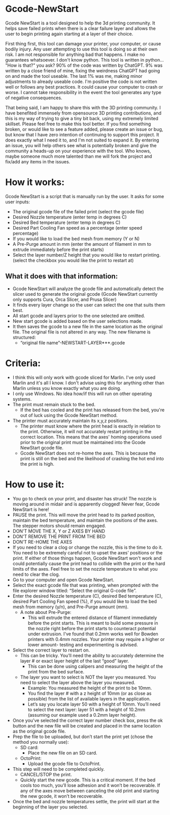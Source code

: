 # Gcode-NewStart
Gcode NewStart is a tool designed to help the 3d printing community. It helps save failed prints when there is a clear failure layer and allows the user to begin printing again starting at a layer of their choice.

First thing first, this tool can damage your printer, your computer, or cause bodily injury. Any user attempting to use this tool is doing so at their own risk. I am not responsible for anything bad that happens. I make no guarantees whatsoever. 
I don't know python. This tool is written in python... "How is that?" you ask? 90% of the code was written by ChatGPT. 9% was written by a close friend of mine, fixing the weirdness ChatGPT had going on and made the tool useable. The last 1% was me, making minor adjustments to already useable code. I'm positive the code is not written well or follows any best practices. It could cause your computer to crash or worse. I cannot take responsibility in the event the tool generates any type of negative consequences. 

That being said, I am happy to share this with the 3D printing community. I have benefited immensely from opensource 3D printing contributions, and this is my way of trying to give a tiny bit back, using my extremely limited skillset. Please feel free to make this tool better. If you find something broken, or would like to see a feature added, please create an issue or bug, but know that I have zero intention of continuing to support this project. It does exactly what I need it to, and I'm not suited to expand it. By entering an issue, you will help others see what is potentially broken and give the community a heads-up on your experience with the tool. Who knows, maybe someone much more talented than me will fork the project and fix/add any items in the issues. 

# How it works:

Gcode NewStart is a script that is manually run by the user. It asks for some user inputs:  
* The original gcode file of the failed print (select the gcode file)  
* Desired Nozzle temperature (enter temp in degrees C)  
* Desired Bed temperature (enter temp in degrees C)  
* Desired Part Cooling Fan speed as a percentage (enter speed percentage)  
* If you would like to load the bed mesh from memory (Y or N)  
* A Pre-Purge amount in mm (enter the amount of filament in mm to extrude immediately before the print starts)  
* Select the layer number/Z height that you would like to restart printing. (select the checkbox you would like the print to restart at)  
  
## What it does with that information:  
* Gcode NewStart will analyze the gcode file and automatically detect the slicer used to generate the original gcode (Gcode NewStart currently only supports Cura, Orca Slicer, and Prusa Slicer)  
* It finds every layer change so the user can select the one that suits them best.  
* All start gcode and layers prior to the one selected are omitted.  
* New start gcode is added based on the user selections made.  
* It then saves the gcode to a new file in the same location as the original file. The original file is not altered in any way. The new filename is structured:
	* “original file name”-NEWSTART-LAYER***.gcode  

# Criteria:  
* I think this will only work with gcode sliced for Marlin. I've only used Marlin and it's all I know. I don't advise using this for anything other than Marlin unless you know exactly what you are doing.  
* I only use Windows. No idea how/if this will run on other operating systems.  
* The print must remain stuck to the bed.  
	* If the bed has cooled and the print has released from the bed, you're out of luck using the Gcode NewStart method.  
* The printer must accurately maintain its x,y,z positions.  
	* The printer must know where the print head is exactly in relation to the print. Otherwise, it will not accurately restart printing in the correct location. This means that the axes' homing operations used prior to the original print must be maintained into the Gcode NewStart gcode file.  
	* Gcode NewStart does not re-home the axes. This is because the print is still on the bed and the likelihood of crashing the hot end into the print is high.  


# How to use it:  
* You go to check on your print, and disaster has struck! The nozzle is moving around in midair and is apparently clogged! Never fear, Gcode NewStart is here!  
* PAUSE the print. This will move the print head to its parked position, maintain the bed temperature, and maintain the positions of the axes. The stepper motors should remain engaged.  
* DON'T MOVE THE X, Y or Z AXES BY HAND  
* DON'T REMOVE THE PRINT FROM THE BED  
* DON’T RE-HOME THE AXES  
* If you need to clear a clog or change the nozzle, this is the time to do it. You need to be extremely careful not to upset the axes' positions or the print. If either of those things happen, Gcode NewStart won't work and could potentially cause the print head to collide with the print or the hard limits of the axes. Feel free to set the nozzle temperature to what you need to clear the clog.  
* Go to your computer and open Gcode NewStart.  
* Select the exact gcode file that was printing, when prompted with the file explorer window titled: “Select the original G-code file”.  
* Enter the desired Nozzle temperature (C), desired Bed temperature (C), desired Part Cooling Fan speed (%), if you would like to load the bed mesh from memory (y/n), and Pre-Purge amount (mm).
	* A note about Pre-Purge:  
		* This will extrude the entered distance of filament immediately before the print starts. This is meant to build some pressure in the nozzle right before the print starts to counteract potential under extrusion. I've found that 0.2mm works well for Bowden printers with 0.4mm nozzles. Your printer may require a higher or lower amount- testing and experimenting is advised.
* Select the correct layer to restart on.  
	* This can be tricky. You’ll need the ability to accurately determine the layer # or exact layer height of the last “good” layer.  
		* This can be done using calipers and measuring the height of the print from the bed surface.  
	* The layer you want to select is NOT the layer you measured. You need to select the layer above the layer you measured.  
		* Example: You measured the height of the print to be 10mm.  
		* You find the layer # with a z height of 10mm (or as close as possible) from the list of available layers in the application.  
		* Let’s say you locate layer 50 with a height of 10mm. You’ll need to select the next layer: layer 51 with a height of 10.2mm (assuming our example used a 0.2mm layer height).  
* Once you’ve selected the correct layer number check box, press the ok button and the new file will be created and placed in the same location as the original gcode file.  
* Prep the file to be uploaded, but don’t start the print yet (chose the method you normally use):  
	* SD card:  
		* Place the new file on an SD card.  
	* OctoPrint:  
		* Upload the gcode file to OctoPrint.  
* This step will need to be completed quickly.  
	* CANCEL/STOP the print.  
	* Quickly start the new gcode. This is a critical moment. If the bed cools too much, you’ll lose adhesion and it won’t be recoverable. If any of the axes move between canceling the old print and starting the new gcode, it won’t be recoverable.  
* Once the bed and nozzle temperatures settle, the print will start at the beginning of the layer you selected.  
